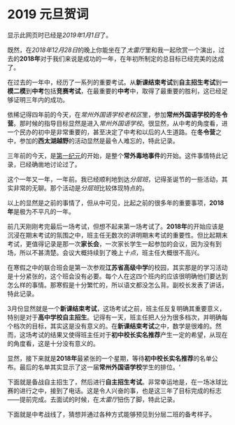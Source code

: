 # 2019 元旦贺词

显示此网页时已经是*2019年1月1日*了。

既然，在*2018年12月28日*的晚上你能坐在了*太雷厅*里和我一起欣赏一个演出，过去的**2018年**对于我们来说是成功的一年，在年初所制定的总目标已经完美的达成了。

在过去的一年中，经历了一系列的重要考试。从**新课结束考试**到**自主招生考试**到**一模二模**到**中考**包括**竞赛考试**，在最重要的**中考**中，取得了最重要的胜利，这已经足够证明三年内的成功。

依稀记得四年前的今天，在*常州外国语学校老校区*里，参加**常州外国语学校的冬令营**。那时候的指导目标显然是进入*常州外国语学校*。很显然，从中考的角度看，进一个民办的初中是非常重要的，甚至决定了中考和以后的人生道路。在**冬令营**之中，参加的**西太湖越野**的活动显然是最令人难忘的，特此记录。

三年前的今天，是<u>第一纪元</u>的开始，是整个**常外毒地事件**的开始。这件事情特此记录，已经确凿地讨论过了。

这个一年又一年，一年前。我已经顺利地到达*分层班*，记得圣诞节的一些活动，其实非常的无聊。那个活动是*分层班*比较体现特点的。

以上的显然是之前的事情了，但从中可见，比起之前的很多年的重要事项，**2018年**是极为不平凡的一年。

前几天刚刚考完最后一场考试，但想不起来第一场考试了。**2018年**的开始应该是沉浸在期末考试的氛围之中，班主任无数次的讲明期末考试的重要性。但比起期末考试，更值得记录是那一次**家长会**，一次家长学生一起参加的会议，因为没有到场，所以不甚清楚。会议大概持续到了晚上*十点*，班主任大概很不高兴。

在寒假之中的联合班会是第一次参观**江苏省高级中学**的校园，其实那是的学习活动是十分紧张的，这个班会没有必要。每个人在这四个班内的应该很明确他们要达到怎么样的事情。那寒假是十分繁忙的，所以语文都没怎么背。副校长发表了讲话，特此记录。

3月份显然就是一个**新课结束考试**，这场考试之前，班主任反复明确其重要意义，特别是对于**高中学校自主招生**。记得有一天，班主任把人分为很多档次，并明确每个档次的目标，其实这是没有意义的。在**新课结束考试**之中，数学是很难的。然而，这场考试的结果又使得班主任对于**初中校长实名推荐**产生一定的希望，从现在的角度看，这是十分没有意义的。

显然，接下来就是**2018年**最紧张的一个星期，等待**初中校长实名推荐**的名单公布。最后的名单其实显示了这一届**常州外国语学校**学生的排位。‘

下面就是备战自主招生了，然后进行**自主招生考试**。非常幸运地是，在一场冰球比赛的进行之中，接到了电话。这是令人兴奋的事，也是这三年了目标完成的标志——提前完成。去面试的时候，在*太雷厅*扭伤了脚，特此记录。

下面就是中考战线了，猜想并通过各种方式能够预见到分层二班的备考样子。